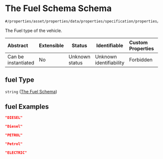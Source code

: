 # The Fuel Schema Schema

```txt
#/properties/asset/properties/data/properties/specification/properties/fuel#/properties/asset/properties/data/properties/specification/properties/fuel
```

The Fuel type of the vehicle.


| Abstract            | Extensible | Status         | Identifiable            | Custom Properties | Additional Properties | Access Restrictions | Defined In                                                                                       |
| :------------------ | ---------- | -------------- | ----------------------- | :---------------- | --------------------- | ------------------- | ------------------------------------------------------------------------------------------------ |
| Can be instantiated | No         | Unknown status | Unknown identifiability | Forbidden         | Allowed               | none                | [policy_transaction.schema.json\*](../out/policy_transaction.schema.json "open original schema") |

## fuel Type

`string` ([The Fuel Schema](policy_transaction-properties-the-asset-schema-properties-the-data-schema-properties-the-specification-schema-properties-the-fuel-schema.md))

## fuel Examples

```json
"DIESEL"
```

```json
"Diesel"
```

```json
"PETROL"
```

```json
"Petrol"
```

```json
"ELECTRIC"
```
